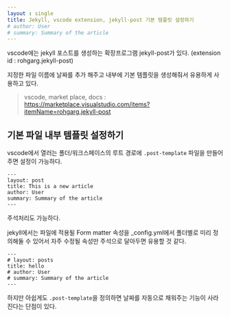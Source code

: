 ```yaml
---
layout : single
title: Jekyll, vscode extension, jekyll-post 기본 템플릿 설정하기
# author: User
# summary: Summary of the article
---
```


vscode에는 jekyll 포스트를 생성하는 확장프로그램 jekyll-post가 있다. (extension id : rohgarg.jekyll-post)

지정한 파일 이름에 날짜를 추가 해주고 내부에 기본 템플릿을 생성해줘서 유용하게 사용하고 있다.

> vscode, market place, docs : https://marketplace.visualstudio.com/items?itemName=rohgarg.jekyll-post

## 기본 파일 내부 템플릿 설정하기 

vscode에서 열러는 폴더/워크스페이스의 루트 경로에 `.post-template` 파일을 만들어주면 설정이 가능하다.

```jekyll
---
layout: post
title: This is a new article
author: User
summary: Summary of the article
---
```

주석처리도 가능하다.

jekyll에서는 파일에 적용될 Form matter 속성을 _config.yml에서 폴더별로 미리 정의해둘 수 있어서 자주 수정될 속성만 주석으로 달아두면 유용할 것 같다.

```jekyll
---
# layout: posts
title: hello
# author: User
# summary: Summary of the article
---

```

하지만 아쉽게도 `.post-template`을 정의하면 날짜를 자동으로 채워주는 기능이 사라진다는 단점이 있다.


